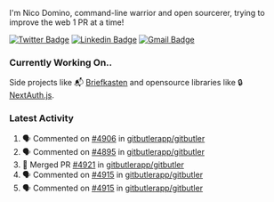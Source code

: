 
I'm Nico Domino, command-line warrior and open sourcerer, trying to improve the web 1 PR at a time!

[![Twitter Badge](https://img.shields.io/badge/-@ndom91-1ca0f1?style=flat-square&labelColor=1ca0f1&logo=twitter&logoColor=white&link=https://twitter.com/ndom91)](https://twitter.com/ndom91) [![Linkedin Badge](https://img.shields.io/badge/-ndom91-blue?style=flat-square&logo=Linkedin&logoColor=white&link=https://www.linkedin.com/in/ndom91/)](https://www.linkedin.com/in/ndom91/) [![Gmail Badge](https://img.shields.io/badge/-yo@ndo.dev-c14438?style=flat-square&logo=mail.ru&logoColor=white&link=mailto:yo@ndo.dev)](mailto:yo@ndo.dev)

### Currently Working On..

Side projects like 📬 [Briefkasten](https://briefkastenhq.com) and opensource libraries like 🔒 [NextAuth.js](https://github.com/nextauthjs/next-auth).

<!--START_SECTION_PROFILE_VIEWS:readme-info-->
<!--END_SECTION_PROFILE_VIEWS:readme-info-->

<!--START_SECTION_DAILY_COMMIT:readme-info-->
<!--END_SECTION_DAILY_COMMIT:readme-info-->

<!--START_SECTION_WEEKLY_COMMIT:readme-info-->
<!--END_SECTION_WEEKLY_COMMIT:readme-info-->

### Latest Activity

<!--START_SECTION:activity-->
1. 🗣 Commented on [#4906](https://github.com/gitbutlerapp/gitbutler/pull/4906#issuecomment-2352774655) in [gitbutlerapp/gitbutler](https://github.com/gitbutlerapp/gitbutler)
2. 🗣 Commented on [#4895](https://github.com/gitbutlerapp/gitbutler/issues/4895#issuecomment-2352712454) in [gitbutlerapp/gitbutler](https://github.com/gitbutlerapp/gitbutler)
3. 🎉 Merged PR [#4921](https://github.com/gitbutlerapp/gitbutler/pull/4921) in [gitbutlerapp/gitbutler](https://github.com/gitbutlerapp/gitbutler)
4. 🗣 Commented on [#4915](https://github.com/gitbutlerapp/gitbutler/pull/4915#issuecomment-2352558936) in [gitbutlerapp/gitbutler](https://github.com/gitbutlerapp/gitbutler)
5. 🗣 Commented on [#4915](https://github.com/gitbutlerapp/gitbutler/pull/4915#issuecomment-2352553988) in [gitbutlerapp/gitbutler](https://github.com/gitbutlerapp/gitbutler)
<!--END_SECTION:activity-->
